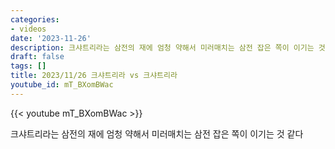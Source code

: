 ```yaml
---
categories:
- videos
date: '2023-11-26'
description: 크샤트리라는 삼전의 재에 엄청 약해서 미러매치는 삼전 잡은 쪽이 이기는 것 같다
draft: false
tags: []
title: 2023/11/26 크샤트리라 vs 크샤트리라
youtube_id: mT_BXomBWac
---
```



{{< youtube mT_BXomBWac >}}

크샤트리라는 삼전의 재에 엄청 약해서 미러매치는 삼전 잡은 쪽이 이기는 것 같다